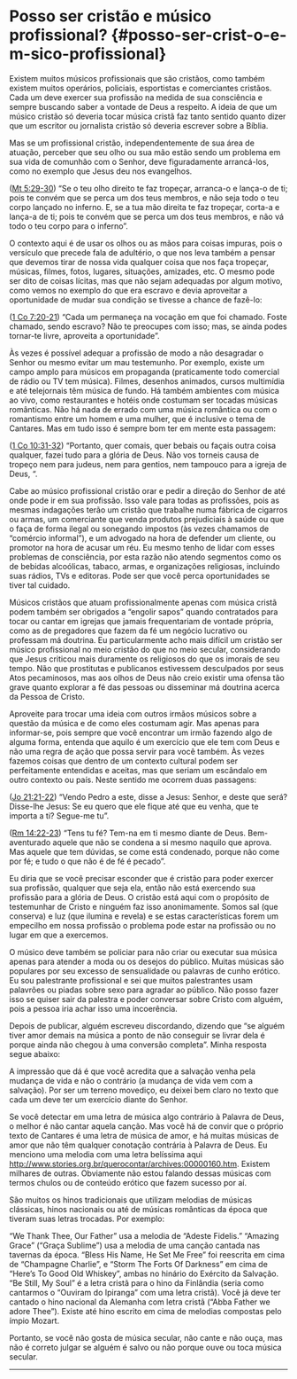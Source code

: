 # Posso ser cristão e músico profissional? {#posso-ser-crist-o-e-m-sico-profissional}

Existem muitos músicos profissionais que são cristãos, como também existem muitos operários, policiais, esportistas e comerciantes cristãos. Cada um deve exercer sua profissão na medida de sua consciência e sempre buscando saber a vontade de Deus a respeito. A ideia de que um músico cristão só deveria tocar música cristã faz tanto sentido quanto dizer que um escritor ou jornalista cristão só deveria escrever sobre a Bíblia.

Mas se um profissional cristão, independentemente de sua área de atuação, perceber que seu olho ou sua mão estão sendo um problema em sua vida de comunhão com o Senhor, deve figuradamente arrancá-los, como no exemplo que Jesus deu nos evangelhos.

([Mt 5:29-30](http://bibliaonline.com.br/acf/mt/5/29-30)) “Se o teu olho direito te faz tropeçar, arranca-o e lança-o de ti; pois te convém que se perca um dos teus membros, e não seja todo o teu corpo lançado no inferno. E, se a tua mão direita te faz tropeçar, corta-a e lança-a de ti; pois te convém que se perca um dos teus membros, e não vá todo o teu corpo para o inferno”.

O contexto aqui é de usar os olhos ou as mãos para coisas impuras, pois o versículo que precede fala de adultério, o que nos leva também a pensar que devemos tirar de nossa vida qualquer coisa que nos faça tropeçar, músicas, filmes, fotos, lugares, situações, amizades, etc. O mesmo pode ser dito de coisas lícitas, mas que não sejam adequadas por algum motivo, como vemos no exemplo do que era escravo e devia aproveitar a oportunidade de mudar sua condição se tivesse a chance de fazê-lo:

([1 Co 7:20-21](http://bibliaonline.com.br/acf/1co/7/20-21)) “Cada um permaneça na vocação em que foi chamado. Foste chamado, sendo escravo? Não te preocupes com isso; mas, se ainda podes tornar-te livre, aproveita a oportunidade”.

Às vezes é possível adequar a profissão de modo a não desagradar o Senhor ou mesmo evitar um mau testemunho. Por exemplo, existe um campo amplo para músicos em propaganda (praticamente todo comercial de rádio ou TV tem música). Filmes, desenhos animados, cursos multimídia e até telejornais têm música de fundo. Há também ambientes com música ao vivo, como restaurantes e hotéis onde costumam ser tocadas músicas românticas. Não há nada de errado com uma música romântica ou com o romantismo entre um homem e uma mulher, que é inclusive o tema de Cantares. Mas em tudo isso é sempre bom ter em mente esta passagem:

([1 Co 10:31-32](http://bibliaonline.com.br/acf/1co/10/31-32)) “Portanto, quer comais, quer bebais ou façais outra coisa qualquer, fazei tudo para a glória de Deus. Não vos torneis causa de tropeço nem para judeus, nem para gentios, nem tampouco para a igreja de Deus, “.

Cabe ao músico profissional cristão orar e pedir a direção do Senhor de até onde pode ir em sua profissão. Isso vale para todas as profissões, pois as mesmas indagações terão um cristão que trabalhe numa fábrica de cigarros ou armas, um comerciante que venda produtos prejudiciais à saúde ou que o faça de forma ilegal ou sonegando impostos (às vezes chamamos de “comércio informal”), e um advogado na hora de defender um cliente, ou promotor na hora de acusar um réu. Eu mesmo tenho de lidar com esses problemas de consciência, por esta razão não atendo segmentos como os de bebidas alcoólicas, tabaco, armas, e organizações religiosas, incluindo suas rádios, TVs e editoras. Pode ser que você perca oportunidades se tiver tal cuidado.

Músicos cristãos que atuam profissionalmente apenas com música cristã podem também ser obrigados a “engolir sapos” quando contratados para tocar ou cantar em igrejas que jamais frequentariam de vontade própria, como as de pregadores que fazem da fé um negócio lucrativo ou professam má doutrina. Eu particularmente acho mais difícil um cristão ser músico profissional no meio cristão do que no meio secular, considerando que Jesus criticou mais duramente os religiosos do que os imorais de seu tempo. Não que prostitutas e publicanos estivessem desculpados por seus Atos pecaminosos, mas aos olhos de Deus não creio existir uma ofensa tão grave quanto explorar a fé das pessoas ou disseminar má doutrina acerca da Pessoa de Cristo.

Aproveite para trocar uma ideia com outros irmãos músicos sobre a questão da música e de como eles costumam agir. Mas apenas para informar-se, pois sempre que você encontrar um irmão fazendo algo de alguma forma, entenda que aquilo é um exercício que ele tem com Deus e não uma regra de ação que possa servir para você também. Às vezes fazemos coisas que dentro de um contexto cultural podem ser perfeitamente entendidas e aceitas, mas que seriam um escândalo em outro contexto ou país. Neste sentido me ocorrem duas passagens:

([Jo 21:21-22](http://bibliaonline.com.br/acf/jo/21/21-22)) “Vendo Pedro a este, disse a Jesus: Senhor, e deste que será? Disse-lhe Jesus: Se eu quero que ele fique até que eu venha, que te importa a ti? Segue-me tu”.

([Rm 14:22-23](http://bibliaonline.com.br/acf/rm/14/22-23)) “Tens tu fé? Tem-na em ti mesmo diante de Deus. Bem-aventurado aquele que não se condena a si mesmo naquilo que aprova. Mas aquele que tem dúvidas, se come está condenado, porque não come por fé; e tudo o que não é de fé é pecado”.

Eu diria que se você precisar esconder que é cristão para poder exercer sua profissão, qualquer que seja ela, então não está exercendo sua profissão para a glória de Deus. O cristão está aqui com o propósito de testemunhar de Cristo e ninguém faz isso anonimamente. Somos sal (que conserva) e luz (que ilumina e revela) e se estas características forem um empecilho em nossa profissão o problema pode estar na profissão ou no lugar em que a exercemos.

O músico deve também se policiar para não criar ou executar sua música apenas para atender a moda ou os desejos do público. Muitas músicas são populares por seu excesso de sensualidade ou palavras de cunho erótico. Eu sou palestrante profissional e sei que muitos palestrantes usam palavrões ou piadas sobre sexo para agradar ao público. Não posso fazer isso se quiser sair da palestra e poder conversar sobre Cristo com alguém, pois a pessoa iria achar isso uma incoerência.

Depois de publicar, alguém escreveu discordando, dizendo que “se alguém tiver amor demais na música a ponto de não conseguir se livrar dela é porque ainda não chegou à uma conversão completa”. Minha resposta segue abaixo:

A impressão que dá é que você acredita que a salvação venha pela mudança de vida e não o contrário (a mudança de vida vem com a salvação). Por ser um terreno movediço, eu deixei bem claro no texto que cada um deve ter um exercício diante do Senhor.

Se você detectar em uma letra de música algo contrário à Palavra de Deus, o melhor é não cantar aquela canção. Mas você há de convir que o próprio texto de Cantares é uma letra de música de amor, e há muitas músicas de amor que não têm qualquer conotação contrária à Palavra de Deus. Eu menciono uma melodia com uma letra belíssima aqui http://www.stories.org.br/querocontar/archives:00000160.htm. Existem milhares de outras. Obviamente não estou falando dessas músicas com termos chulos ou de conteúdo erótico que fazem sucesso por aí.

São muitos os hinos tradicionais que utilizam melodias de músicas clássicas, hinos nacionais ou até de músicas românticas da época que tiveram suas letras trocadas. Por exemplo:

“We Thank Thee, Our Father” usa a melodia de “Adeste Fidelis.” “Amazing Grace” (“Graça Sublime”) usa a melodia de uma canção cantada nas tavernas da época. “Bless His Name, He Set Me Free” foi reescrita em cima de “Champagne Charlie”, e “Storm The Forts Of Darkness” em cima de “Here’s To Good Old Whiskey”, ambas no hinário do Exército da Salvação. “Be Still, My Soul” é a letra cristã para o hino da Finlândia (seria como cantarmos o “Ouviram do Ipiranga” com uma letra cristã). Você já deve ter cantado o hino nacional da Alemanha com letra cristã (“Abba Father we adore Thee”). Existe até hino escrito em cima de melodias compostas pelo ímpio Mozart.

Portanto, se você não gosta de música secular, não cante e não ouça, mas não é correto julgar se alguém é salvo ou não porque ouve ou toca música secular.

*****